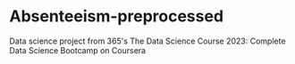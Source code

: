 # Absenteeism-preprocessed
Data science project from 365's The Data Science Course 2023: Complete Data Science Bootcamp on Coursera
